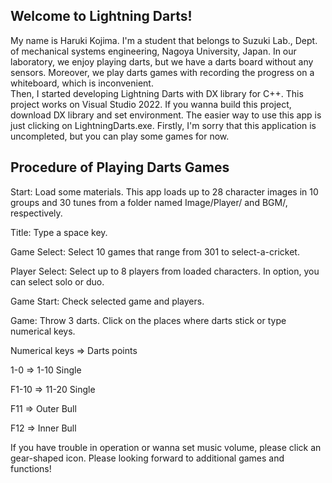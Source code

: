 ## Welcome to Lightning Darts!

My name is Haruki Kojima. 
I'm a student that belongs to Suzuki Lab., Dept. of mechanical systems engineering, Nagoya University, Japan. 
In our laboratory, we enjoy playing darts, but we have a darts board without any sensors.
Moreover, we play darts games with recording the progress on a whiteboard, which is inconvenient.  
Then, I started developing Lightning Darts with DX library for C++.
This project works on Visual Studio 2022. 
If you wanna build this project, download DX library and set environment.
The easier way to use this app is just clicking on LightningDarts.exe.
Firstly, I'm sorry that this application is uncompleted, but you can play some games for now.

## Procedure of Playing Darts Games

Start: Load some materials. This app loads up to 28 character images in 10 groups and 30 tunes from a folder named Image/Player/ and BGM/, respectively.

Title: Type a space key.

Game Select: Select 10 games that range from 301 to select-a-cricket.

Player Select: Select up to 8 players from loaded characters. In option, you can select solo or duo.

Game Start: Check selected game and players.

Game: Throw 3 darts. Click on the places where darts stick or type numerical keys.

Numerical keys => Darts points

1-0 => 1-10 Single

F1-10 => 11-20 Single

F11 => Outer Bull

F12 => Inner Bull

If you have trouble in operation or wanna set music volume, please click an gear-shaped icon.
Please looking forward to additional games and functions!
